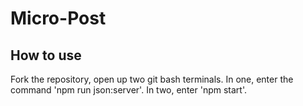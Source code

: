 # Micro-Post

## How to use
Fork the repository, open up two git bash terminals. In one, enter the command 'npm run json:server'. In two, enter 'npm start'. 